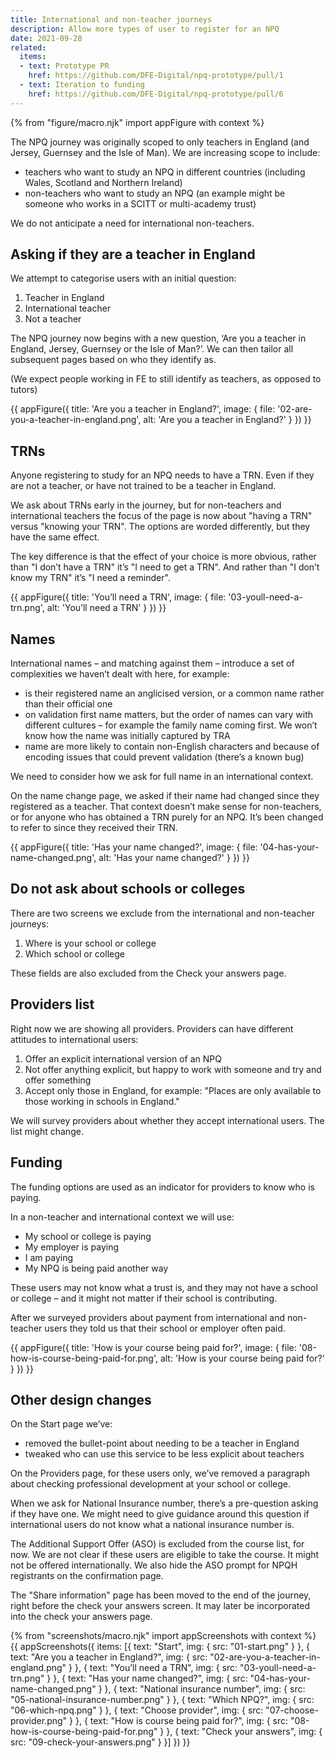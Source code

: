```yaml
---
title: International and non-teacher journeys
description: Allow more types of user to register for an NPQ
date: 2021-09-28
related:
  items:
  - text: Prototype PR
    href: https://github.com/DFE-Digital/npq-prototype/pull/1
  - text: Iteration to funding
    href: https://github.com/DFE-Digital/npq-prototype/pull/6
---
```


{% from "figure/macro.njk" import appFigure with context %}

The NPQ journey was originally scoped to only teachers in England (and Jersey, Guernsey and the Isle of Man). We are increasing scope to include:

- teachers who want to study an NPQ in different countries (including Wales, Scotland and Northern Ireland)
- non-teachers who want to study an NPQ (an example might be someone who works in a SCITT or multi-academy trust)

We do not anticipate a need for international non-teachers.

## Asking if they are a teacher in England

We attempt to categorise users with an initial question:

1. Teacher in England
2. International teacher
3. Not a teacher

The NPQ journey now begins with a new question, ‘Are you a teacher in England, Jersey, Guernsey or the Isle of Man?’. We can then tailor all subsequent pages based on who they identify as.

(We expect people working in FE to still identify as teachers, as opposed to tutors)

{{ appFigure({
  title: 'Are you a teacher in England?',
  image: {
    file: '02-are-you-a-teacher-in-england.png',
    alt: 'Are you a teacher in England?'
  }
}) }}

## TRNs

Anyone registering to study for an NPQ needs to have a TRN. Even if they are not a teacher, or have not trained to be a teacher in England.

We ask about TRNs early in the journey, but for non-teachers and international teachers the focus of the page is now about "having a TRN" versus "knowing your TRN". The options are worded differently, but they have the same effect.

The key difference is that the effect of your choice is more obvious, rather than "I don’t have a TRN" it’s "I need to get a TRN". And rather than "I don’t know my TRN" it’s "I need a reminder".

{{ appFigure({
  title: 'You’ll need a TRN',
  image: {
    file: '03-youll-need-a-trn.png',
    alt: 'You’ll need a TRN'
  }
}) }}

## Names

International names – and matching against them – introduce a set of complexities we haven’t dealt with here, for example:

- is their registered name an anglicised version, or a common name rather than their official one
- on validation first name matters, but the order of names can vary with different cultures – for example the family name coming first. We won’t know how the name was initially captured by TRA
- name are more likely to contain non-English characters and because of encoding issues that could prevent validation (there’s a known bug)

We need to consider how we ask for full name in an international context.

On the name change page, we asked if their name had changed since they registered as a teacher. That context doesn’t make sense for non-teachers, or for anyone who has obtained a TRN purely for an NPQ. It’s been changed to refer to since they received their TRN.

{{ appFigure({
  title: 'Has your name changed?',
  image: {
    file: '04-has-your-name-changed.png',
    alt: 'Has your name changed?'
  }
}) }}

## Do not ask about schools or colleges

There are two screens we exclude from the international and non-teacher journeys:

1. Where is your school or college
2. Which school or college

These fields are also excluded from the Check your answers page.

## Providers list

Right now we are showing all providers. Providers can have different attitudes to international users:

1. Offer an explicit international version of an NPQ
2. Not offer anything explicit, but happy to work with someone and try and offer something
3. Accept only those in England, for example: "Places are only available to those working in schools in England."

We will survey providers about whether they accept international users. The list might change.

## Funding

The funding options are used as an indicator for providers to know who is paying.

In a non-teacher and international context we will use:

- My school or college is paying
- My employer is paying
- I am paying
- My NPQ is being paid another way

These users may not know what a trust is, and they may not have a school or college – and it might not matter if their school is contributing.

After we surveyed providers about payment from international and non-teacher users they told us that their school or employer often paid.

{{ appFigure({
  title: 'How is your course being paid for?',
  image: {
    file: '08-how-is-course-being-paid-for.png',
    alt: 'How is your course being paid for?'
  }
}) }}

## Other design changes

On the Start page we’ve:

- removed the bullet-point about needing to be a teacher in England
- tweaked who can use this service to be less explicit about teachers

On the Providers page, for these users only, we’ve removed a paragraph about checking professional development at your school or college.

When we ask for National Insurance number, there’s a pre-question asking if they have one. We might need to give guidance around this question if international users do not know what a national insurance number is.

The Additional Support Offer (ASO) is excluded from the course list, for now. We are not clear if these users are eligible to take the course. It might not be offered internationally. We also hide the ASO prompt for NPQH registrants on the confirmation page.

The "Share information" page has been moved to the end of the journey, right before the check your answers screen. It may later be incorporated into the check your answers page.

{% from "screenshots/macro.njk" import appScreenshots with context %}
{{ appScreenshots({
  items: [{
      text: "Start",
      img: { src: "01-start.png" }
    }, {
      text: "Are you a teacher in England?",
      img: { src: "02-are-you-a-teacher-in-england.png" }
    }, {
      text: "You’ll need a TRN",
      img: { src: "03-youll-need-a-trn.png" }
    }, {
      text: "Has your name changed?",
      img: { src: "04-has-your-name-changed.png" }
    }, {
      text: "National insurance number",
      img: { src: "05-national-insurance-number.png" }
    }, {
      text: "Which NPQ?",
      img: { src: "06-which-npq.png" }
    }, {
      text: "Choose provider",
      img: { src: "07-choose-provider.png" }
    }, {
      text: "How is course being paid for?",
      img: { src: "08-how-is-course-being-paid-for.png" }
    }, {
      text: "Check your answers",
      img: { src: "09-check-your-answers.png" }
    }]
}) }}
